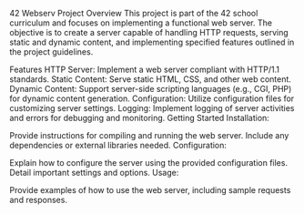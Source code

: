 42 Webserv Project
Overview
This project is part of the 42 school curriculum and focuses on implementing a functional web server. The objective is to create a server capable of handling HTTP requests, serving static and dynamic content, and implementing specified features outlined in the project guidelines.

Features
HTTP Server: Implement a web server compliant with HTTP/1.1 standards.
Static Content: Serve static HTML, CSS, and other web content.
Dynamic Content: Support server-side scripting languages (e.g., CGI, PHP) for dynamic content generation.
Configuration: Utilize configuration files for customizing server settings.
Logging: Implement logging of server activities and errors for debugging and monitoring.
Getting Started
Installation:

Provide instructions for compiling and running the web server.
Include any dependencies or external libraries needed.
Configuration:

Explain how to configure the server using the provided configuration files.
Detail important settings and options.
Usage:

Provide examples of how to use the web server, including sample requests and responses.